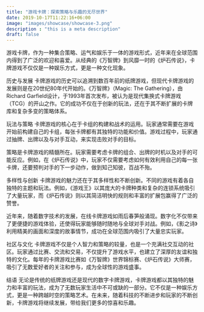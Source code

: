 ```yaml
---
title: "游戏卡牌：探索策略与乐趣的无尽世界"
date: 2019-10-17T11:22:16+06:00
image: "images/showcase/showcase-3.png"
description : "this is a meta description"
draft: false
---
```


游戏卡牌，作为一种集合策略、运气和娱乐于一体的游戏形式，近年来在全球范围内得到了广泛的欢迎和喜爱。从经典的《万智牌》到风靡一时的《炉石传说》，卡牌游戏不仅仅是一种娱乐方式，更是一种文化现象。

历史与发展
卡牌游戏的历史可以追溯到数百年前的纸牌游戏，但现代卡牌游戏的发展则是在20世纪80年代开始的。《万智牌》（Magic: The Gathering），由Richard Garfield设计，于1993年首次发布，被认为是现代集换式卡牌游戏（TCG）的开山之作。它的成功不仅在于创新的玩法，还在于其不断扩展的卡牌库和复杂多变的策略体系。

玩法与策略
卡牌游戏的核心在于卡组的构建和战术的运用。玩家通常需要在游戏开始前构建自己的卡组，每张卡牌都有其独特的功能和价值。游戏过程中，玩家通过抽牌、出牌以及与对手互动，来实现击败对手的目标。

策略是卡牌游戏的精髓所在。玩家需要考虑卡牌的组合、出牌的时机以及对手的可能反应。例如，在《炉石传说》中，玩家不仅需要考虑如何有效利用自己的每一张卡牌，还要预判对手的下一步动作，做到知己知彼，百战不殆。

多样性与创新
卡牌游戏的魅力还在于其多样性和不断创新。不同的游戏有着各自独特的主题和玩法。例如，《游戏王》以其庞大的卡牌种类和复杂的连锁系统吸引了大量玩家，而《炉石传说》则以其简洁明快的规则和丰富的扩展包赢得了广泛的赞誉。

近年来，随着数字技术的发展，在线卡牌游戏如雨后春笋般涌现。数字化不仅带来了更便捷的游戏体验，还使得玩家能够随时随地与全球对手对战。例如，《影之诗》利用精美的画面和深度的故事情节，成功在全球范围内吸引了大量忠实玩家。

社区与文化
卡牌游戏不仅是个人智力和策略的较量，也是一个充满社交互动的社区。玩家通过比赛、交流和交易，不仅提升了游戏水平，也建立了深厚的友谊和独特的文化。每年的卡牌游戏比赛如《万智牌》世界锦标赛、《炉石传说》大师赛，吸引了无数爱好者的关注和参与，成为全球性的游戏盛事。

结语
无论是传统的纸牌游戏还是现代的数字卡牌游戏，卡牌游戏都以其独特的魅力和丰富的玩法，成为了无数玩家生活中不可或缺的一部分。它不仅是一种娱乐方式，更是一种跨越时空的策略艺术。在未来，随着科技的不断进步和玩家的不断创新，卡牌游戏将继续发展，带给我们更多的惊喜和乐趣。







